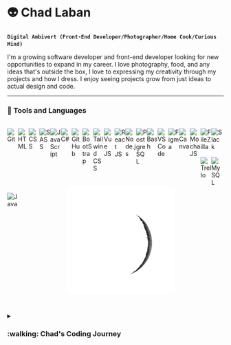 # :alien: Chad Laban

**`Digital Ambivert (Front-End Developer/Photographer/Home Cook/Curious Mind)`**

I'm a growing software developer and front-end developer looking for new opportunities to expand in my career. I love photography, food, and any ideas that's outside the box, I love to expressing my creativity through my projects and how I dress. I enjoy seeing projects grow from just ideas to actual design and code.

---

### :space_invader: Tools and Languages

<img width="25px" style="padding:15px, 8px; margin-top:1rem;" align="left" alt="Git" src="https://cdn.jsdelivr.net/gh/devicons/devicon/icons/git/git-original.svg" />
<img width="25px" style="padding:15px, 8px; margin-top:1rem;" align="left" alt="HTML" src="https://cdn.jsdelivr.net/gh/devicons/devicon/icons/html5/html5-plain.svg" />
<img width="25px" style="padding:15px, 8px; margin-top:1rem;" align="left" alt="CSS" src="https://cdn.jsdelivr.net/gh/devicons/devicon/icons/css3/css3-plain.svg" />
<img width="25px" style="padding:15px, 8px; margin-top:1rem;" align="left" alt="SASS" src="https://cdn.jsdelivr.net/gh/devicons/devicon/icons/sass/sass-original.svg" />
<img width="25px" style="padding:15px, 8px; margin-top:1rem;" align="left" alt="JavaScript" src="https://cdn.jsdelivr.net/gh/devicons/devicon/icons/javascript/javascript-plain.svg" />
<img width="25px" style="padding:15px, 8px; margin-top:1rem;" align="left" alt="C#" src="https://cdn.jsdelivr.net/gh/devicons/devicon/icons/csharp/csharp-original.svg" />
<img width="25px" style="padding:15px, 8px; margin-top:1rem;" align="left" alt="GitHub" src="https://cdn.jsdelivr.net/gh/devicons/devicon/icons/github/github-original.svg" />
<img width="25px" style="padding:15px, 8px; margin-top:1rem;" align="left" alt="BootStrap" src="https://cdn.jsdelivr.net/gh/devicons/devicon/icons/bootstrap/bootstrap-plain.svg" />
<img width="25px" style="padding:15px, 8px; margin-top:1rem;" align="left" alt="Tailwind CSS" src="https://cdn.jsdelivr.net/gh/devicons/devicon/icons/tailwindcss/tailwindcss-plain.svg" />
<img width="25px" style="padding:15px, 8px; margin-top:1rem;" align="left" alt="Vue JS" src="https://cdn.jsdelivr.net/gh/devicons/devicon/icons/vuejs/vuejs-original.svg"/>
<img width="25px" style="padding:15px, 8px; margin-top:1rem;" align="left" alt="React JS" src="https://cdn.jsdelivr.net/gh/devicons/devicon/icons/react/react-original.svg"/>
<img width="25px" style="padding:15px, 8px; margin-top:1rem;" align="left" alt="Node.js" src="https://cdn.jsdelivr.net/gh/devicons/devicon/icons/nodejs/nodejs-original.svg"/>
<img width="25px" style="padding:15px, 8px; margin-top:1rem;" align="left" alt="PostgreSQL" src="https://cdn.jsdelivr.net/gh/devicons/devicon/icons/postgresql/postgresql-original.svg"/>
<img width="25px" style="padding:15px, 8px; margin-top:1rem;" align="left" alt="Bash" src="https://cdn.jsdelivr.net/gh/devicons/devicon/icons/bash/bash-original.svg" />
<img width="25px" style="padding:15px, 8px; margin-top:1rem;" align="left" alt="VSCode" src="https://cdn.jsdelivr.net/gh/devicons/devicon/icons/visualstudio/visualstudio-plain.svg" />
<img width="25px" style="padding:15px, 8px; margin-top:1rem;" align="left" alt="Figma" src="https://cdn.jsdelivr.net/gh/devicons/devicon/icons/figma/figma-original.svg" />
<img width="25px" style="padding:15px, 8px; margin-top:1rem;" align="left" alt="Canva" src="https://cdn.jsdelivr.net/gh/devicons/devicon/icons/canva/canva-original.svg" />
<img width="25px" style="padding:15px, 8px; margin-top:1rem;" align="left" alt="MochaJS" src="https://cdn.jsdelivr.net/gh/devicons/devicon/icons/mocha/mocha-plain.svg" />
<img width="25px" style="padding:15px, 8px; margin-top:1rem;" align="left" alt="FileZilla" src="https://cdn.jsdelivr.net/gh/devicons/devicon/icons/filezilla/filezilla-plain.svg" />
<img width="25px" style="padding:15px, 8px; margin-top:1rem;" align="left" alt="Slack" src="https://cdn.jsdelivr.net/gh/devicons/devicon/icons/slack/slack-original.svg" />
<img width="25px" style="padding:15px, 8px; margin-top:1rem;" align="left" alt="Trello" src="https://cdn.jsdelivr.net/gh/devicons/devicon/icons/trello/trello-plain.svg" />
<img width="25px" style="padding:15px, 8px; margin-top:1rem;" align="left" alt="MySQL" src="https://cdn.jsdelivr.net/gh/devicons/devicon/icons/mysql/mysql-plain.svg" />
<img width="25px" style="padding:15px, 8px; margin-top:1rem;" align="left" alt="Java" src="https://cdn.jsdelivr.net/gh/devicons/devicon/icons/java/java-original.svg"/>
<br />

#

<p align="center">
  <img src="giphy.gif" style="width: 50%" alt="animated" />
</p>

#

<details>
 <summary><h3>:walking: Chad's Coding Journey</h3></summary>
   I started studying for a medical degree during my time at the university and had a computer subject that really peaked my interest and was challenging for me in a good way. I shifted my study from a medical degree to Information Technology, it was fun and at the same time challenging for me but in every requirement that I have accomplished brought genuine happiness, after graduating I landed a technical support position in a software company here in my hometown; I learned soo much but it felt like I know that I can do more than what I think I can do (don't get me wrong I appreciated working as a tech. support/analyst). The company then had internal hirings for software developers and I grabbed that chance, luckily got accepted after my 2nd try applying; During the first weeks, it was challenging since I haven't practiced coding ever since I graduated from university, it felt like I was at the first step of coding again, but luckily I had great colleagues that not only helped me but also became my mentors. As time passes I started to realize why I even liked coding, in every project that I had handled there was always something new to learn, and also having great teammates adds to an awesome experience.
   
   <br />I loved coding not only because there's always something new to learn about it, but because there's always a place for someone on the industry.
   
[website]: https://rb.gy/ql6zu
[linkedin]: https://rb.gy/glil3
[youtube]: https://rb.gy/svvnu
[instagram]: https://rb.gy/p29c9
[facebook]: https://rb.gy/rh5tp
 
<!--
**chadlaban/chadlaban** is a ✨ _special_ ✨ repository because its `README.md` (this file) appears on your GitHub profile.

Here are some ideas to get you started:

- 🔭 I’m currently working on ...
- 🌱 I’m currently learning ...
- 👯 I’m looking to collaborate on ...
- 🤔 I’m looking for help with ...
- 💬 Ask me about ...
- 📫 How to reach me: ...
- 😄 Pronouns: ...
- ⚡ Fun fact: ...
-->
